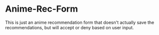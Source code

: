 # Anime-Rec-Form
This is just an anime recommendation form that doesn't actually save the recommendations, but will accept or deny based on user input.
